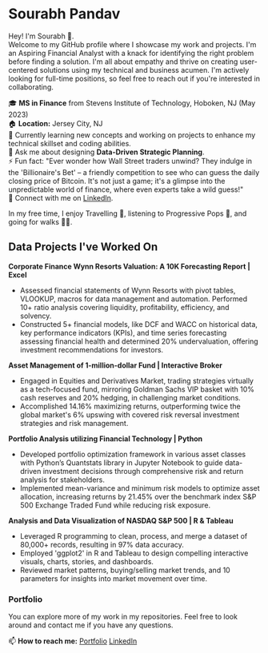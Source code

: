# Sourabh Pandav

Hey! 
I'm Sourabh 👋. <br>Welcome to my GitHub profile where I showcase my work and projects. I'm an Aspiring Financial Analyst with a knack for identifying the right problem before finding a solution. I'm all about empathy and thrive on creating user-centered solutions using my technical and business acumen. I'm actively looking for full-time positions, so feel free to reach out if you're interested in collaborating.

🎓 **MS in Finance** from Stevens Institute of Technology, Hoboken, NJ (May 2023)
<br>🏠 **Location:** Jersey City, NJ
<br>🌱 Currently learning new concepts and working on projects to enhance my technical skillset and coding abilities.
<br>💬 Ask me about designing **Data-Driven Strategic Planning**.
<br>⚡ Fun fact: "Ever wonder how Wall Street traders unwind? They indulge in the 'Billionaire's Bet' – a friendly competition to see who can guess the daily closing price of Bitcoin. It's not just a game; it's a glimpse into the unpredictable world of finance, where even experts take a wild guess!"
<br>🤝 Connect with me on [LinkedIn](https://www.linkedin.com/in/sourabhpandav).

In my free time, I enjoy Travelling 🚗, listening to Progressive Pops 🎸, and going for walks 🚶‍♂️.

## Data Projects I've Worked On

**Corporate Finance Wynn Resorts Valuation: A 10K Forecasting Report | Excel**
- Assessed financial statements of Wynn Resorts with pivot tables, VLOOKUP, macros for data management and automation. Performed 10+ ratio analysis covering liquidity, profitability, efficiency, and solvency.
- Constructed 5+ financial models, like DCF and WACC on historical data, key performance indicators (KPIs), and time series forecasting assessing financial health and determined 20% undervaluation, offering investment recommendations for investors.

**Asset Management of 1-million-dollar Fund | Interactive Broker**
- Engaged in Equities and Derivatives Market, trading strategies virtually as a tech-focused fund, mirroring Goldman Sachs VIP basket with 10% cash reserves and 20% hedging, in challenging market conditions.
- Accomplished 14.16% maximizing returns, outperforming twice the global market's 6% upswing with covered risk reversal investment strategies and risk management.

**Portfolio Analysis utilizing Financial Technology | Python**
- Developed portfolio optimization framework in various asset classes with Python’s Quantstats library in Jupyter Notebook to guide data-driven investment decisions through comprehensive risk and return analysis for stakeholders.
- Implemented mean-variance and minimum risk models to optimize asset allocation, increasing returns by 21.45% over the benchmark index S&P 500 Exchange Traded Fund while reducing risk exposure.

**Analysis and Data Visualization of NASDAQ S&P 500 | R & Tableau**
- Leveraged R programming to clean, process, and merge a dataset of 80,000+ records, resulting in 97% data accuracy.
- Employed 'ggplot2' in R and Tableau to design compelling interactive visuals, charts, stories, and dashboards.
- Reviewed market patterns, buying/selling market trends, and 10 parameters for insights into market movement over time.

### Portfolio

You can explore more of my work in my repositories. Feel free to look around and contact me if you have any questions.

📫 **How to reach me:** [Portfolio](https://sourabh-pandav.github.io)
[LinkedIn](https://www.linkedin.com/in/sourabhpandav)
